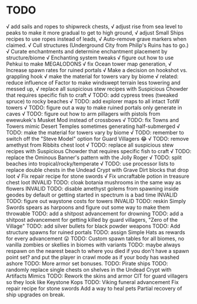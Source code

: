 # TODO

√ add sails and ropes to shipwreck chests,
√ adjust rise from sea level to peaks to make it more gradual to get to high ground,
√ adjust Small Ships recipes to use ropes instead of leads,
√ Auto-remove grave markers when claimed.
√ Cull structures (Underground City from Philip's Ruins has to go.)
√ Curate enchantments and determine enchantment placement by structure/biome
√ Enchanting system tweaks
√ figure out how to use Pehkui to make MEGALODONS
√ fix Ocean tower map generation,
√ Increase spawn rates for ruined portals
√ Make a decision on hookshot vs. grappling hook
√ make the material for towers vary by biome
√ related: reduce influence of Factor to make windswept terrain less towering and messed up,
√ replace all suspicious stew recipes with Suspicious Chowder that requires specific fish to craft
√ TODO: add cypress trees (tweaked spruce) to rocky beaches
√ TODO: add explorer maps to all intact TotW towers
√ TODO: figure out a way to make ruined portals only generate in caves
√ TODO: figure out how to arm pillagers with pistols from ewewukek's Musket Mod instead of crossbows
√ TODO: fix Towns and Towers mimic Desert Temples sometimes generating half-submerged
√ TODO: make the material for towers vary by biome
√ TODO: remember to switch off the "Steve Model" option for Guard Villagers 😂
√ TODO: remove amethyst from Ribbits chest loot
√ TODO: replace all suspicious stew recipes with Suspicious Chowder that requires specific fish to craft
√ TODO: replace the Ominous Banner's pattern with the Jolly Roger
√ TODO: split beaches into tropical/rocky/temperate
√ TODO: use processor lists to replace double chests in the Undead Crypt with Grave Dirt blocks that drop loot
√ Fix repair recipe for stone swords
√ Fix uncraftable potion in treasure chest loot
INVALID TODO: cloak botania mushrooms in the same way as flowers
INVALID TODO: disable amethyst golems from spawning inside geodes by default or getting started in spectrum is a bad time
INVALID TODO: figure out waystone costs for towers
INVALID TODO: reskin Simply Swords spears as harpoons and figure out some way to make them throwable
TODO: add a shitpost advancement for drowning
TODO: add a shitpost advancement for getting killed by guard villagers, "Zero of the Village"
TODO: add silver bullets for black powder weapons
TODO: Add structure spawns for ruined portals
TODO: assign Simple Hats as rewards for every advancement 😛
TODO: Custom spawn tables for all biomes, no vanilla zombies or skellies in biomes with variants
TODO: maybe always respawn on the nearest beach to where you died if you don't have a spawn point set? and put the player in crawl mode as if your body has washed ashore
TODO: More armor set bonuses.
TODO: Pirate ships
TODO: randomly replace single chests on shelves in the Undead Crypt with Artifacts Mimics
TODO: Rework the skins and armor CIT for guard villagers so they look like Keystone Kops
TODO: Viking funeral advancement
Fix repair recipe for stone swords
Add a way to heal pets
Partial recovery of ship upgrades on break.

